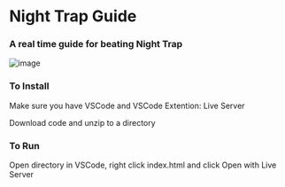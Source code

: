# Night Trap Guide

### A real time guide for beating Night Trap

![image](https://upload.wikimedia.org/wikipedia/en/2/29/Night_Trap_SegaCD_coverart.png)

### To Install
Make sure you have VSCode and VSCode Extention: Live Server

Download code and unzip to a directory


### To Run
Open directory in VSCode, right click index.html and click Open with Live Server

